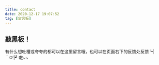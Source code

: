 ```yaml
---
title: contact
date: 2020-12-17 19:07:52
tag: [留言板]
---
```

## 敲黑板！
有什么想吐槽或夸夸的都可以在这里留言哦，也可以在页面右下的反馈处反馈┗|｀O′|┛ 嗷~~
